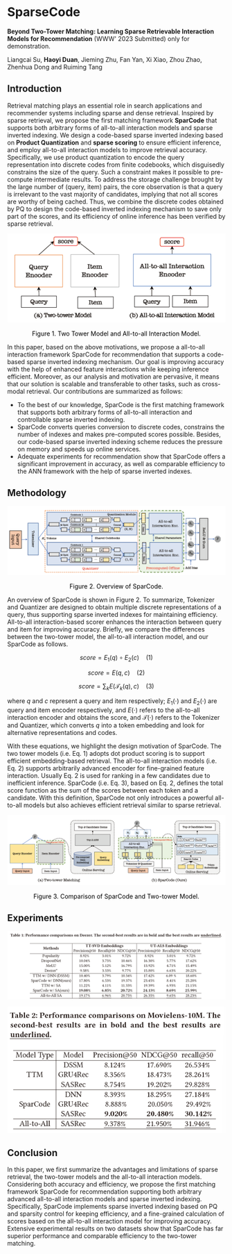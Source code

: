 # SparseCode
**Beyond Two-Tower Matching: Learning Sparse Retrievable Interaction Models for Recommendation** (WWW' 2023 Submitted) only for demonstration.

Liangcai Su, **Haoyi Duan**, Jieming Zhu, Fan Yan, Xi Xiao, Zhou Zhao, Zhenhua Dong and Ruiming Tang

## Introduction

Retrieval matching plays an essential role in search applications and recommender systems including sparse and dense retrieval. Inspired by sparse retrieval, we propose the first matching framework **SparCode** that supports both arbitrary forms of all-to-all interaction models and sparse inverted indexing. We design a code-based sparse inverted indexing based on **Product Quantization** and **sparse scoring** to ensure efficient inference, and employ all-to-all interaction models to improve retrieval accuracy. Specifically, we use product quantization to encode the query representation into discrete codes from finite codebooks, which disguisedly constrains the size of the query. Such a constraint makes it possible to pre-compute intermediate results. To address the storage challenge brought by the large number of (query, item) pairs, the core observation is that a query is irrelevant to the vast majority of candidates, implying that not all scores are worthy of being cached. Thus, we combine the discrete codes obtained by PQ to design the code-based inverted indexing mechanism to save only part of the scores, and its efficiency of online inference has been verified by sparse retrieval. 

![image-20221118120920082](images/image-20221118120920082.png)

<center style="color:#000000">Figure 1. Two Tower Model and All-to-all Interaction Model.</center>

In this paper, based on the above motivations, we propose a all-to-all interaction framework SparCode for recommendation that supports a code-based sparse inverted indexing mechanism. Our goal is improving accuracy with the help of enhanced feature interactions while keeping inference efficient. Moreover, as our analysis and motivation are pervasive, it means that our solution is scalable and transferable to other tasks, such as cross-modal retrieval. Our contributions are summarized as follows:

- To the best of our knowledge, SparCode is the first matching framework that supports both arbitrary forms of all-to-all interaction and controllable sparse inverted indexing.
- SparCode converts queries conversion to discrete codes, constrains the number of indexes and makes pre-computed scores possible. Besides, our code-based sparse inverted indexing scheme reduces the pressure on memory and speeds up online services.
- Adequate experiments for recommendation show that SparCode offers a significant improvement in accuracy, as well as comparable efficiency to the ANN framework with the help of sparse inverted indexes.

## Methodology

![image-20221118121833623](images/image-20221118121833623.png)

<center style="color:#000000">Figure 2. Overview of SparCode.</center>

An overview of SparCode is shown in Figure 2. To summarize, Tokenizer and Quantizer are designed to obtain multiple discrete representations of a query, thus supporting sparse inverted indexes for maintaining efficiency. All-to-all interaction-based scorer enhances the interaction between query and item for improving accuracy. Briefly, we compare the differences between the two-tower model, the all-to-all interaction model, and our SparCode as follows.

$$
score = E_1(q) \circ E_2(c)\ \ \ \ (1)
$$

$$
score = E(q,c) \ \ \ \ (2)
$$

$$
score = \sum_k E\big(\mathcal{T}_k(q),c\big) \ \ \ \ (3)
$$

where $q$ and $c$ represent a query and item respectively; $E_1(\cdot)$ and $E_2(\cdot)$ are query and item encoder respectively, and $E(\cdot)$ refers to the all-to-all interaction encoder and obtains the score, and $\mathcal{T}(\cdot)$ refers to the Tokenizer and Quantizer, which converts $q$ into a token embedding and look for alternative representations and codes.

With these equations, we highlight the design motivation of SparCode. The two tower models (i.e. Eq. 1) adopts dot product scoring is to support efficient embedding-based retrieval. The all-to-all interaction models (i.e. Eq. 2) supports arbitrarily advanced encoder for fine-grained feature interaction. Usually Eq. 2 is used for ranking in a few candidates due to inefficient inference. SparCode (i.e. Eq. 3), based on Eq. 2, defines the total score function as the sum of the scores between each token and a candidate. With this definition, SparCode not only introduces a powerful all-to-all models but also achieves efficient retrieval similar to sparse retrieval.

![image-20221118123911220](images/compare.png)

<center style="color:#000000">Figure 3. Comparison of SparCode and Two-tower Model.</center>

## Experiments

![image-20221118121700331](images/image-20221118121700331.png)

![image-20221118121709633](images/image-20221118121709633.png)

## Conclusion

In this paper, we first summarize the advantages and limitations of sparse retrieval, the two-tower models and the all-to-all interaction models. Considering both accuracy and efficiency, we propose the first matching framework SparCode for recommendation supporting both arbitrary advanced all-to-all interaction models and sparse inverted indexing. Specifically, SparCode implements sparse inverted indexing based on PQ and sparsity control for keeping
efficiency, and a fine-grained calculation of scores based on the all-to-all interaction model for improving accuracy. Extensive experimental results on two datasets show that SparCode has far superior performance and comparable efficiency to the two-tower matching.